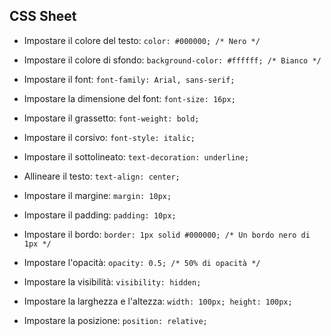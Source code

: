 ## CSS Sheet

- Impostare il colore del testo:
  `color: #000000; /* Nero */`

- Impostare il colore di sfondo: `background-color: #ffffff; /* Bianco */`

- Impostare il font: `font-family: Arial, sans-serif;`

- Impostare la dimensione del font: `font-size: 16px;`

- Impostare il grassetto: `font-weight: bold;`

- Impostare il corsivo: `font-style: italic;`

- Impostare il sottolineato: `text-decoration: underline;`

- Allineare il testo: `text-align: center;`

- Impostare il margine: `margin: 10px;`

- Impostare il padding: `padding: 10px;`

- Impostare il bordo: `border: 1px solid #000000; /* Un bordo nero di 1px */`

- Impostare l'opacità: `opacity: 0.5; /* 50% di opacità */`

- Impostare la visibilità: `visibility: hidden;`

- Impostare la larghezza e l'altezza: `width: 100px; height: 100px;`

- Impostare la posizione: `position: relative;`
